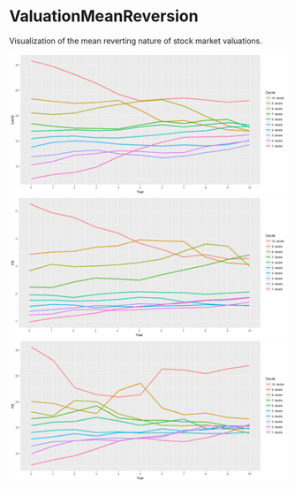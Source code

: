 # ValuationMeanReversion
Visualization of the mean reverting nature of stock market valuations.

![CAPE](https://github.com/KaroRonty/ValuationMeanReversion/blob/master/mean_reversion_cape.png)
![P/B](https://github.com/KaroRonty/ValuationMeanReversion/blob/master/mean_reversion_pb.png)
![P/E](https://github.com/KaroRonty/ValuationMeanReversion/blob/master/mean_reversion_pe.png)
